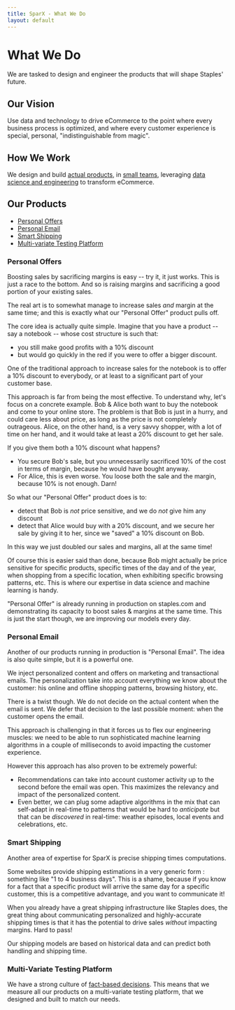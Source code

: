 ```yaml
---
title: SparX - What We Do
layout: default
---
```


# What We Do

We are tasked to design and engineer the products that will shape
Staples' future.


## Our Vision

Use data and technology to drive eCommerce to the point where every
business process is optimized, and where every customer experience is
special, personal, "indistinguishable from magic".

## How We Work

We design and build [actual products](/who-we-are#actual-products), in
[small teams](/who-we-are#small-teams), leveraging
[data science and engineering](/who-we-are#data-science--engineering-excellence)
to transform eCommerce.

## Our Products

- [Personal Offers](#personal-offers)
- [Personal Email](#personal-email)
- [Smart Shipping](#smart-shipping)
- [Multi-variate Testing Platform](#multi-variate-testing-platform)

### Personal Offers

Boosting sales by sacrificing margins is easy -- try it, it just
works. This is just a race to the bottom. And so is raising margins
and sacrificing a good portion of your existing sales.

The real art is to somewhat manage to increase sales _and_ margin at
the same time; and this is exactly what our "Personal Offer" product
pulls off.

The core idea is actually quite simple. Imagine that you have a
product -- say a notebook -- whose cost structure is such that:
- you still make good profits with a 10% discount
- but would go quickly in the red if you were to offer a bigger discount.

One of the traditional approach to increase sales for the notebook is
to offer a 10% discount to everybody, or at least to a significant
part of your customer base.

This approach is far from being the most effective. To understand why,
let's focus on a concrete example. Bob & Alice both want to buy the
notebook and come to your online store. The problem is that Bob is
just in a hurry, and could care less about price, as long as the price
is not completely outrageous. Alice, on the other hand, is a very
savvy shopper, with a lot of time on her hand, and it would take at
least a 20% discount to get her sale.

If you give them both a 10% discount what happens?
- You secure Bob's sale, but you unnecessarily sacrificed 10% of the
  cost in terms of margin, because he would have bought anyway.
- For Alice, this is even worse. You loose both the sale and the
  margin, because 10% is not enough. Darn!

So what our "Personal Offer" product does is to:
- detect that Bob is _not_ price sensitive, and we do _not_ give him
  any discount
- detect that Alice would buy with a 20% discount, and we secure her
  sale by giving it to her, since we "saved" a 10% discount on Bob.

In this way we just doubled our sales and margins, all at the same
time!

Of course this is easier said than done, because Bob might actually be
price sensitive for specific products, specific times of the day and
of the year, when shopping from a specific location, when exhibiting
specific browsing patterns, etc. This is where our expertise in data
science and machine learning is handy.

"Personal Offer" is already running in production on staples.com and
demonstrating its capacity to boost sales & margins at the same
time. This is just the start though, we are improving our models every
day.

### Personal Email

Another of our products running in production is "Personal Email". The
idea is also quite simple, but it is a powerful one.

We inject personalized content and offers on marketing and
transactional emails. The personalization take into account everything
we know about the customer: his online and offline shopping patterns,
browsing history, etc.

There is a twist though. We do not decide on the actual content when
the email is sent. We defer that decision to the last possible moment:
when the customer opens the email.

This approach is challenging in that it forces us to flex our
engineering muscles: we need to be able to run sophisticated machine
learning algorithms in a couple of milliseconds to avoid impacting the
customer experience.

However this approach has also proven to be extremely powerful:
- Recommendations can take into account customer activity up to the
  second before the email was open. This maximizes the relevancy and
  impact of the personalized content.
- Even better, we can plug some adaptive algorithms in the mix that
  can self-adapt in real-time to patterns that would be hard to
  _anticipate_ but that can be _discovered_ in real-time: weather
  episodes, local events and celebrations, etc.

### Smart Shipping

Another area of expertise for SparX is precise shipping times
computations.

Some websites provide shipping estimations in a very generic form :
something like "1 to 4 business days". This is a shame, because if you
know for a fact that a specific product will arrive the same day for a
specific customer, this is a competitive advantage, and you want to
communicate it!

When you already have a great shipping infrastructure like Staples
does, the great thing about communicating personalized and
highly-accurate shipping times is that it has the potential to drive
sales _without_ impacting margins. Hard to pass!

Our shipping models are based on historical data and can predict both
handling and shipping time.

### Multi-Variate Testing Platform

We have a strong culture of
[fact-based decisions](/who-we-are#bias-for-action-results--fact-based-decisions). This
means that we measure all our products on a multi-variate testing
platform, that we designed and built to match our needs.
